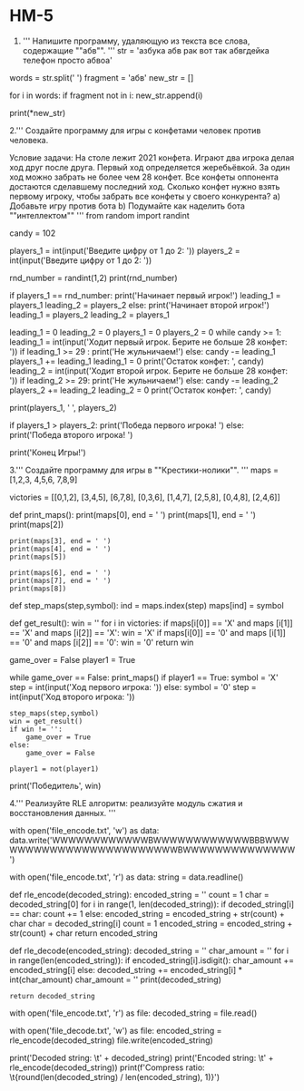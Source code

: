 # HM-5

1. '''
Напишите программу, удаляющую из текста все слова, содержащие ""абв"".
'''
str = 'азбука абв рак вот так абвгдейка телефон просто абвоа'

words = str.split(' ')
fragment = 'абв'
new_str = []

for i in words:
    if fragment not in i:
        new_str.append(i)

print(*new_str)


2.'''
Создайте программу для игры с конфетами человек против человека.

Условие задачи: На столе лежит 2021 конфета. Играют два игрока делая ход друг после друга. 
Первый ход определяется жеребьёвкой. За один ход можно забрать не более чем 28 конфет. 
Все конфеты оппонента достаются сделавшему последний ход. 
Сколько конфет нужно взять первому игроку, чтобы забрать все конфеты у своего конкурента?
a) Добавьте игру против бота
b) Подумайте как наделить бота ""интеллектом""
'''
from random import randint

candy = 102

players_1 = int(input('Введите цифру от 1 до 2: '))
players_2 = int(input('Введите цифру от 1 до 2: '))

rnd_number = randint(1,2)
print(rnd_number)

if players_1 == rnd_number:
    print('Начинает первый игрок!')
    leading_1 = players_1
    leading_2 = players_2
else:
    print('Начинает второй игрок!')
    leading_1 = players_2
    leading_2 = players_1

leading_1 = 0
leading_2 = 0
players_1 = 0
players_2 = 0
while candy >= 1:
    leading_1 = int(input('Ходит первый игрок. Берите не больше 28  конфет: '))
    if leading_1 >= 29 :
        print('Не жульничаем!')
    else:
        candy -= leading_1
        players_1 += leading_1
        leading_1 = 0
    print('Остаток конфет: ', candy)
    leading_2 = int(input('Ходит второй игрок. Берите не больше 28  конфет: '))
    if leading_2 >= 29:
        print('Не жульничаем!')
    else:
        candy -= leading_2
        players_2 += leading_2
        leading_2 = 0
    print('Остаток конфет: ', candy)

print(players_1, ' ', players_2)

if players_1 > players_2:
    print('Победа первого игрока! ')
else:
    print('Победа второго игрока! ')

print('Конец Игры!')


3.'''
Создайте программу для игры в ""Крестики-нолики"".
'''
maps = [1,2,3,
        4,5,6,
        7,8,9]

victories = [[0,1,2],
             [3,4,5],
             [6,7,8],
             [0,3,6],
             [1,4,7],
             [2,5,8],
             [0,4,8],
             [2,4,6]]

def print_maps():
    print(maps[0], end = ' ')
    print(maps[1], end = ' ')
    print(maps[2])
    
    print(maps[3], end = ' ')
    print(maps[4], end = ' ')
    print(maps[5])

    print(maps[6], end = ' ')
    print(maps[7], end = ' ')
    print(maps[8])

def step_maps(step,symbol):
    ind = maps.index(step)
    maps[ind] = symbol

def get_result():
    win = ''
    for i in victories:
        if maps[i[0]] == 'X' and maps [i[1]] == 'X' and maps [i[2]] == 'X':
            win = 'X'
        if maps[i[0]] == '0' and maps [i[1]] == '0' and maps [i[2]] == '0':
            win = '0'
    return win

game_over = False
player1 = True

while game_over == False:
    print_maps()
    if player1 == True:
        symbol = 'X'
        step = int(input('Ход первого игрока: '))
    else:
        symbol = '0'
        step = int(input('Ход второго игрока: '))

    step_maps(step,symbol)
    win = get_result()
    if win != '':
        game_over = True
    else:
        game_over = False
    
    player1 = not(player1)

print('Победитель', win)


4.'''
Реализуйте RLE алгоритм: реализуйте модуль сжатия и восстановления данных.
'''

with open('file_encode.txt', 'w') as data:
    data.write('WWWWWWWWWWWWBWWWWWWWWWWWWBBBWWWWWWWWWWWWWWWWWWWWWWWWBWWWWWWWWWWWWWW')

with open('file_encode.txt', 'r') as data:
    string = data.readline()

def rle_encode(decoded_string):
    encoded_string = ''
    count = 1
    char = decoded_string[0]
    for i in range(1, len(decoded_string)):
        if decoded_string[i] == char:
            count += 1
        else:
            encoded_string = encoded_string + str(count) + char
            char = decoded_string[i]
            count = 1
            encoded_string = encoded_string + str(count) + char
    return encoded_string


def rle_decode(encoded_string):
    decoded_string = ''
    char_amount = ''
    for i in range(len(encoded_string)):
        if encoded_string[i].isdigit():
            char_amount += encoded_string[i]
        else:
            decoded_string += encoded_string[i] * int(char_amount)
        char_amount = ''
    print(decoded_string)

    return decoded_string


with open('file_encode.txt', 'r') as file:
    decoded_string = file.read()

with open('file_decode.txt', 'w') as file:
    encoded_string = rle_encode(decoded_string)
    file.write(encoded_string)

print('Decoded string: \t' + decoded_string)
print('Encoded string: \t' + rle_encode(decoded_string))
print(f'Compress ratio: \t{round(len(decoded_string) / len(encoded_string), 1)}')
